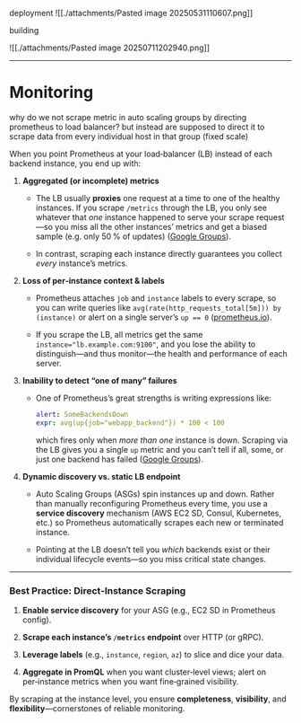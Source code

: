 deployment
![[./attachments/Pasted image 20250531110607.png]]

building


![[./attachments/Pasted image 20250711202940.png]]

---

# Monitoring

why do we not scrape metric in auto scaling groups by directing prometheus to load balancer? but instead are supposed to direct it to scrape data from every individual host in that group (fixed scale)

When you point Prometheus at your load‑balancer (LB) instead of each backend instance, you end up with:

1. **Aggregated (or incomplete) metrics**
    
    - The LB usually **proxies** one request at a time to one of the healthy instances. If you scrape `/metrics` through the LB, you only see whatever that _one_ instance happened to serve your scrape request—so you miss all the other instances’ metrics and get a biased sample (e.g. only 50 % of updates) ([Google Groups](https://groups.google.com/g/prometheus-users/c/7z4QCdqt5gc?utm_source=chatgpt.com "Prometheus for scraping multiple instances in a load balancer.")).
        
    - In contrast, scraping each instance directly guarantees you collect _every_ instance’s metrics.
        
2. **Loss of per‑instance context & labels**
    
    - Prometheus attaches `job` and `instance` labels to every scrape, so you can write queries like `avg(rate(http_requests_total[5m])) by (instance)` or alert on a single server’s `up == 0` ([prometheus.io](https://prometheus.io/docs/concepts/jobs_instances/?utm_source=chatgpt.com "Jobs and instances | Prometheus")).
        
    - If you scrape the LB, all metrics get the same `instance="lb.example.com:9100"`, and you lose the ability to distinguish—and thus monitor—the health and performance of each server.
        
3. **Inability to detect “one of many” failures**
    
    - One of Prometheus’s great strengths is writing expressions like:
        
        ```yaml
        alert: SomeBackendsDown
        expr: avg(up{job="webapp_backend"}) * 100 < 100
        ```
        
        which fires only when _more than one_ instance is down. Scraping via the LB gives you a single `up` metric and you can’t tell if all, some, or just one backend has failed ([Google Groups](https://groups.google.com/g/prometheus-users/c/7z4QCdqt5gc?utm_source=chatgpt.com "Prometheus for scraping multiple instances in a load balancer.")).
        
4. **Dynamic discovery vs. static LB endpoint**
    
    - Auto Scaling Groups (ASGs) spin instances up and down. Rather than manually reconfiguring Prometheus every time, you use a **service discovery** mechanism (AWS EC2 SD, Consul, Kubernetes, etc.) so Prometheus automatically scrapes each new or terminated instance.
        
    - Pointing at the LB doesn’t tell you _which_ backends exist or their individual lifecycle events—so you miss critical state changes.
        

---

### Best Practice: Direct‐Instance Scraping

1. **Enable service discovery** for your ASG (e.g., EC2 SD in Prometheus config).
    
2. **Scrape each instance’s `/metrics` endpoint** over HTTP (or gRPC).
    
3. **Leverage labels** (e.g., `instance`, `region`, `az`) to slice and dice your data.
    
4. **Aggregate in PromQL** when you want cluster‑level views; alert on per‑instance metrics when you want fine‑grained visibility.
    

By scraping at the instance level, you ensure **completeness**, **visibility**, and **flexibility**—cornerstones of reliable monitoring.


 